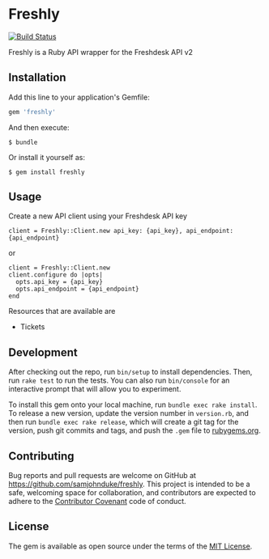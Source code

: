 # Freshly
[![Build Status](https://travis-ci.org/samjohnduke/freshly.svg?branch=master)](https://travis-ci.org/samjohnduke/freshly)

Freshly is a Ruby API wrapper for the Freshdesk API v2

## Installation

Add this line to your application's Gemfile:

```ruby
gem 'freshly'
```

And then execute:

    $ bundle

Or install it yourself as:

    $ gem install freshly

## Usage

Create a new API client using your Freshdesk API key

```
client = Freshly::Client.new api_key: {api_key}, api_endpoint: {api_endpoint}
```

or

```
client = Freshly::Client.new
client.configure do |opts|
  opts.api_key = {api_key}
  opts.api_endpoint = {api_endpoint}
end
```


Resources that are available are
- Tickets

## Development

After checking out the repo, run `bin/setup` to install dependencies. Then, run `rake test` to run the tests. You can also run `bin/console` for an interactive prompt that will allow you to experiment.

To install this gem onto your local machine, run `bundle exec rake install`. To release a new version, update the version number in `version.rb`, and then run `bundle exec rake release`, which will create a git tag for the version, push git commits and tags, and push the `.gem` file to [rubygems.org](https://rubygems.org).

## Contributing

Bug reports and pull requests are welcome on GitHub at https://github.com/samjohnduke/freshly. This project is intended to be a safe, welcoming space for collaboration, and contributors are expected to adhere to the [Contributor Covenant](http://contributor-covenant.org) code of conduct.


## License

The gem is available as open source under the terms of the [MIT License](http://opensource.org/licenses/MIT).
